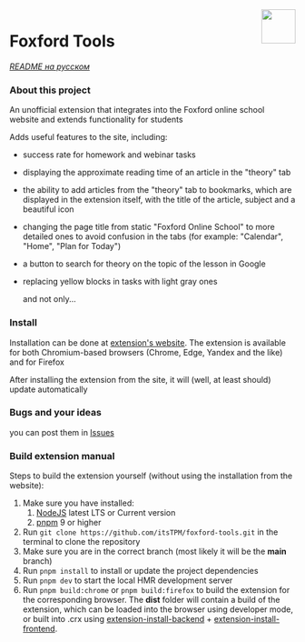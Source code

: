 <img width="60" align="right" src="https://fox.itstpm.rocks/logo.svg">

# Foxford Tools

_[README на русском](./README.md)_

### About this project

An unofficial extension that integrates into the Foxford online school website and extends functionality for students

Adds useful features to the site, including:

- success rate for homework and webinar tasks
- displaying the approximate reading time of an article in the "theory" tab
- the ability to add articles from the "theory" tab to bookmarks, which are displayed in the extension itself, with the title of the article, subject and a beautiful icon
- changing the page title from static "Foxford Online School" to more detailed ones to avoid confusion in the tabs (for example: "Calendar", "Home", "Plan for Today")
- a button to search for theory on the topic of the lesson in Google
- replacing yellow blocks in tasks with light gray ones

  and not only...

### Install

Installation can be done at [extension's website](https://fox.itstpm.rocks/). The extension is available for both Chromium-based browsers (Chrome, Edge, Yandex and the like) and for Firefox

After installing the extension from the site, it will (well, at least should) update automatically

### Bugs and your ideas

you can post them in [Issues](https://github.com/itsTPM/foxford-tools/issues)

### Build extension manual

Steps to build the extension yourself (without using the installation from the website):

1. Make sure you have installed:
   1. [NodeJS](https://nodejs.org/en/download/prebuilt-installer) latest LTS or Current version
   2. [pnpm](https://pnpm.io) 9 or higher
2. Run `git clone https://github.com/itsTPM/foxford-tools.git` in the terminal to clone the repository
3. Make sure you are in the correct branch (most likely it will be the **main** branch)
4. Run `pnpm install` to install or update the project dependencies
5. Run `pnpm dev` to start the local HMR development server
6. Run `pnpm build:chrome` or `pnpm build:firefox` to build the extension for the corresponding browser. The **dist** folder will contain a build of the extension, which can be loaded into the browser using developer mode, or built into .crx using [extension-install-backend](https://github.com/itsTPM/extension-install-backend) + [extension-install-frontend](https://github.com/itsTPM/extension-install-frontend).
